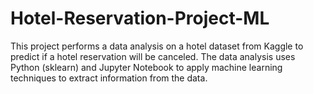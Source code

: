 # Hotel-Reservation-Project-ML
This project performs a data analysis on a hotel dataset from Kaggle to predict if a hotel reservation will be canceled. The data analysis uses Python (sklearn) and Jupyter Notebook to apply machine learning techniques to extract information from the data.
